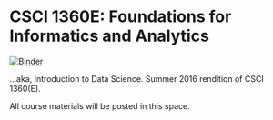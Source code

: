 # CSCI 1360E: Foundations for Informatics and Analytics

[![Binder](http://mybinder.org/badge.svg)](http://mybinder.org/repo/quinngroup/csci1360e-su16)

...aka, Introduction to Data Science. Summer 2016 rendition of CSCI 1360(E).

All course materials will be posted in this space.

